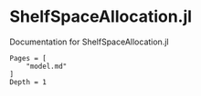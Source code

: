 # ShelfSpaceAllocation.jl

Documentation for ShelfSpaceAllocation.jl

```@contents
Pages = [
    "model.md"
]
Depth = 1
```
